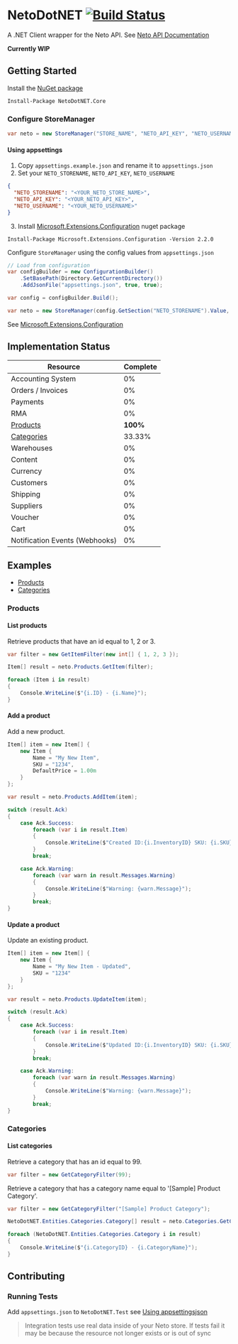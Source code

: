 # NetoDotNET [![Build Status](https://travis-ci.org/SeanoNET/NetoDotNET.svg?branch=master)](https://travis-ci.org/SeanoNET/NetoDotNET)
A .NET Client wrapper for the Neto API. See [Neto API Documentation](https://developers.neto.com.au/documentation/engineers/api-documentation)



**Currently WIP**

## Getting Started

Install the [NuGet package](https://www.nuget.org/packages/NetoDotNET.Core/)

`Install-Package NetoDotNET.Core`

### Configure StoreManager

```csharp
var neto = new StoreManager("STORE_NAME", "NETO_API_KEY", "NETO_USERNAME");
```

#### Using appsettings

1. Copy `appsettings.example.json` and rename it to `appsettings.json`
2. Set your `NETO_STORENAME`, `NETO_API_KEY`, `NETO_USERNAME`

```JSON
{
  "NETO_STORENAME": "<YOUR_NETO_STORE_NAME>",
  "NETO_API_KEY": "<YOUR_NETO_API_KEY>",
  "NETO_USERNAME": "<YOUR_NETO_USERNAME>"
}
```
3. Install [Microsoft.Extensions.Configuration](https://www.nuget.org/packages/Microsoft.Extensions.Configuration/) nuget package 

```
Install-Package Microsoft.Extensions.Configuration -Version 2.2.0
```

Configure `StoreManager` using the config values from `appsettings.json`

```csharp
// Load from configuration
var configBuilder = new ConfigurationBuilder()
    .SetBasePath(Directory.GetCurrentDirectory())
    .AddJsonFile("appsettings.json", true, true);

var config = configBuilder.Build();

var neto = new StoreManager(config.GetSection("NETO_STORENAME").Value, config.GetSection("NETO_API_KEY").Value, config.GetSection("NETO_USERNAME").Value);
```

See [Microsoft.Extensions.Configuration](https://docs.microsoft.com/en-us/dotnet/api/microsoft.extensions.configuration?view=aspnetcore-2.2)

## Implementation Status

|Resource| Complete|
|---|---|
|Accounting System| 0%|
| Orders / Invoices| 0%|
|Payments| 0%|
|RMA| 0%|
|[Products](https://developers.neto.com.au/documentation/engineers/api-documentation/products) |**100%**|
|[Categories](https://developers.neto.com.au/documentation/engineers/api-documentation/categories) |33.33%|
|Warehouses |0%|
|Content |0%|
|Currency| 0%|
|Customers |0%|
|Shipping |0%|
|Suppliers |0%|
|Voucher |0%|
|Cart |0%|
|Notification Events (Webhooks) |0%|

## Examples

- [Products](#products)
- [Categories](#categories)

### Products

#### List products

Retrieve products that have an id equal to 1, 2 or 3.

```csharp
var filter = new GetItemFilter(new int[] { 1, 2, 3 });

Item[] result = neto.Products.GetItem(filter);

foreach (Item i in result)
{
    Console.WriteLine($"{i.ID} - {i.Name}");
}
```

#### Add a product

Add a new product.

```csharp
Item[] item = new Item[] {
    new Item {
        Name = "My New Item",
        SKU = "1234",
        DefaultPrice = 1.00m
    }
};

var result = neto.Products.AddItem(item);

switch (result.Ack)
{
    case Ack.Success:
        foreach (var i in result.Item)
        {
            Console.WriteLine($"Created ID:{i.InventoryID} SKU: {i.SKU} at {result.CurrentTime}");
        }
        break;

    case Ack.Warning:
        foreach (var warn in result.Messages.Warning)
        {
            Console.WriteLine($"Warning: {warn.Message}");
        }
        break;
}
```

#### Update a product

Update an existing product.

```csharp
Item[] item = new Item[] {
    new Item {
        Name = "My New Item - Updated",
        SKU = "1234"
    }
};

var result = neto.Products.UpdateItem(item);

switch (result.Ack)
{
    case Ack.Success:
        foreach (var i in result.Item)
        {
            Console.WriteLine($"Updated ID:{i.InventoryID} SKU: {i.SKU} at {result.CurrentTime}");
        }
        break;

    case Ack.Warning:
        foreach (var warn in result.Messages.Warning)
        {
            Console.WriteLine($"Warning: {warn.Message}");
        }
        break;
}
```

### Categories

#### List categories

Retrieve a category that has an id equal to 99.

```csharp
var filter = new GetCategoryFilter(99);
```

Retrieve a category that has a category name equal to '[Sample] Product Category'.

```csharp
var filter = new GetCategoryFilter("[Sample] Product Category");
```

```csharp
NetoDotNET.Entities.Categories.Category[] result = neto.Categories.GetCategory(filter);

foreach (NetoDotNET.Entities.Categories.Category i in result)
{
    Console.WriteLine($"{i.CategoryID} - {i.CategoryName}");
}
```

## Contributing

### Running Tests

Add `appsettings.json` to `NetoDotNET.Test` see [Using appsettingsjson](#using-appsettings)

> Integration tests use real data inside of your Neto store. If tests fail it may be because the resource not longer exists or is out of sync